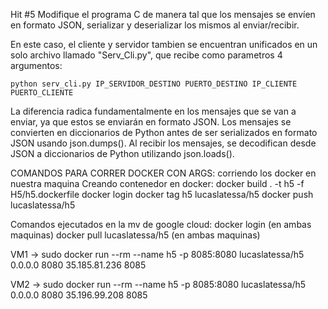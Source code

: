 Hit #5
Modifique el programa C de manera tal que los mensajes se envíen en formato JSON, serializar y deserializar los mismos al enviar/recibir. 

En este caso, el cliente y servidor tambien se encuentran unificados en un solo archivo llamado "Serv_Cli.py", que recibe como parametros 4 argumentos:

    python serv_cli.py IP_SERVIDOR_DESTINO PUERTO_DESTINO IP_CLIENTE PUERTO_CLIENTE

La diferencia radica fundamentalmente en los mensajes que se van a enviar, ya que estos se enviarán en formato JSON.
Los mensajes se convierten en diccionarios de Python antes de ser serializados en formato JSON usando json.dumps(). Al recibir los mensajes, se decodifican desde JSON a diccionarios de Python utilizando json.loads().

COMANDOS PARA CORRER DOCKER CON ARGS: corriendo los docker en nuestra maquina
Creando contenedor en docker:
docker build . -t h5 -f H5/h5.dockerfile
docker login
docker tag h5 lucaslatessa/h5
docker push lucaslatessa/h5

Comandos ejecutados en la mv de google cloud:
docker login (en ambas maquinas)
docker pull lucaslatessa/h5  (en ambas maquinas)

VM1 -> sudo docker run --rm --name h5 -p 8085:8080 lucaslatessa/h5 0.0.0.0 8080 35.185.81.236 8085

VM2 -> sudo docker run --rm --name h5 -p 8085:8080 lucaslatessa/h5 0.0.0.0 8080 35.196.99.208 8085


